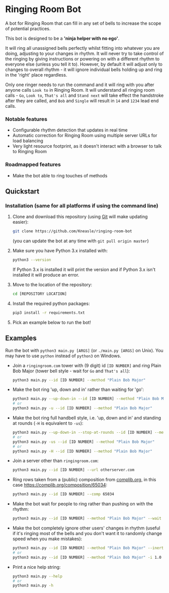 # Ringing Room Bot
A bot for Ringing Room that can fill in any set of bells to increase the scope of potential practices.

This bot is designed to be a **'ninja helper with no ego'**.

It will ring all unassigned bells perfectly whilst fitting into whatever you are doing, adjusting to
your changes in rhythm.
It will never try to take control of the ringing by giving instructions or powering on with a
different rhythm to everyone else (unless you tell it to).
However, by default it will adjust only to changes to overall rhythm - it will ignore individual
bells holding up and ring in the 'right' place regardless.

Only one ringer needs to run the command and it will ring with you after anyone calls `Look to` in
Ringing Room.
It will understand all ringing room calls - `Go`, `Look to`, `That's all` and `Stand next` will
take effect the handstroke after they are called, and `Bob` and `Single` will result in `14` and
`1234` lead end calls.

### Notable features
- Configurable rhythm detection that updates in real time
- Automatic correction for Ringing Room using multiple server URLs for load balancing
- Very light resource footprint, as it doesn't interact with a browser to talk to Ringing Room

### Roadmapped features
- Make the bot able to ring touches of methods

## Quickstart
### Installation (same for all platforms if using the command line)
1. Clone and download this repository (using
   [Git](https://git-scm.com/book/en/v2/Getting-Started-Installing-Git) will make updating easier):
   ```bash
   git clone https://github.com/Kneasle/ringing-room-bot
   ```
   (you can update the bot at any time with `git pull origin master`)

2. Make sure you have Python 3.x installed with:
   ```bash
   python3 --version
   ```
   If Python 3.x is installed it will print the version and if Python 3.x isn't installed it will
   produce an error.

3. Move to the location of the repository:
   ```bash
   cd [REPOSITORY LOCATION]
   ```

4. Install the required python packages:
   ```bash
   pip3 install -r requirements.txt
   ```

5. Pick an example below to run the bot!

## Examples
Run the bot with `python3 main.py [ARGS]` (or `./main.py [ARGS]` on Unix).
You may have to use `python` instead of `python3` on Windows.

*   Join a `ringingroom.com` tower with (9 digit) id `[ID NUMBER]` and ring Plain Bob Major (tower
    bell style - wait for `Go` and `That's all`):
    ```bash
    python3 main.py --id [ID NUMBER] --method "Plain Bob Major"
    ```

*   Make the bot ring 'up, down and in' rather than waiting for 'go':
    ```bash
    python3 main.py --up-down-in --id [ID NUMBER] --method "Plain Bob Major"
    # or
    python3 main.py -u --id [ID NUMBER] --method "Plain Bob Major"
    ```

*   Make the bot ring full handbell style, i.e. 'up, down and in' and standing at rounds (`-H` is
    equivalent to `-us`):
    ```bash
    python3 main.py --up-down-in --stop-at-rounds --id [ID NUMBER] --method "Plain Bob Major"
    # or
    python3 main.py -us --id [ID NUMBER] --method "Plain Bob Major"
    # or
    python3 main.py -H --id [ID NUMBER] --method "Plain Bob Major"
    ```

*   Join a server other than `ringingroom.com`:
    ```bash
    python3 main.py --id [ID NUMBER] --url otherserver.com
    ```

*   Ring rows taken from a (public) composition from [complib.org](http://complib.org/), in this
    case https://complib.org/composition/65034:
    ```bash
    python3 main.py --id [ID NUMBER] --comp 65034
    ```

*   Make the bot wait for people to ring rather than pushing on with the rhythm:
    ```bash
    python3 main.py --id [ID NUMBER] --method "Plain Bob Major" --wait
    ```

*   Make the bot completely ignore other users' changes in rhythm (useful if it's ringing most of
    the bells and you don't want it to randomly change speed when you make mistakes):
    ```bash
    python3 main.py --id [ID NUMBER] --method "Plain Bob Major" --inertia 1.0
    # or
    python3 main.py --id [ID NUMBER] --method "Plain Bob Major" -i 1.0
    ```

*   Print a nice help string:
    ```bash
    python3 main.py --help
    # or
    python3 main.py -h
    ```
